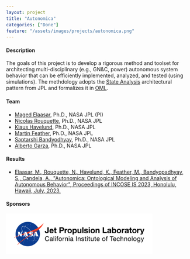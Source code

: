 ```yaml
---
layout: project
title: "Autonomica"
categories: ["Done"]
feature: "/assets/images/projects/autonomica.png"
---
```


#### Description

The goals of this project is to develop a rigorous method and toolset for architecting multi-disciplinary (e.g., GN&C, power) autonomous system behavior that can be efficiently implemented, analyzed, and tested (using simulations). The methdology adopts the [State Analysis](https://mds.jpl.nasa.gov/public/sa/) architectural pattern from JPL and formalizes it in [OML](http://www.opencaesar.io/oml/).

#### Team

- [Maged Elaasar](/maged-elaasar.html), Ph.D., NASA JPL (PI)
- [Nicolas Rouquette](nicolas.f.rouquette@jpl.nasa.gov), Ph.D., NASA JPL
- [Klaus Havelund](klaus.havelund@jpl.nasa.gov), Ph.D., NASA JPL
- [Martin Feather](martin.s.feather@jpl.nasa.gov), Ph.D., NASA JPL 
- [Saptarshi Bandyodhyay](saptarshi.bandyopadhyay@jpl.nasa.gov), Ph.D., NASA JPL
- [Alberto Garza](alberto.candela.garza@jpl.nasa.gov), Ph.D., NASA JPL

#### Results

- [Elaasar, M., Rouquette, N., Havelund, K., Feather, M., Bandyopadhyay, S., Candela, A., "Autonomica: Ontological Modeling and Analysis of Autonomous Behavior", Proceedings of INCOSE IS 2023, Honolulu, Hawaii, July, 2023.](/papers/2023-07-20-Autonomica-Ontological-Modeling-and-Analysis-of-Autonomous-Behavior.html)

#### Sponsors

[<img width="400" src="/assets/images/jpl-logo.png"/>](https://www.jpl.nasa.gov/)